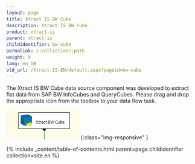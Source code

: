 ```yaml
---
layout: page
title: Xtract IS BW Cube
description: Xtract IS BW Cube
product: xtract-is
parent: xtract-is
childidentifier: bw-cube
permalink: /:collection/:path
weight: 9
lang: en_GB
old_url: /Xtract-IS-EN/default.aspx?pageid=bw-cube
---
```


The Xtract IS BW Cube data source component was developed to extract flat data from SAP BW InfoCubes and QueryCubes.
Please drag and drop the appropriate icon from the toolbox to your data flow task.

![BWCube](/img/content/BWCube.png){:class="img-responsive" }

{% include _content/table-of-contents.html parent=page.childidentifier collection=site.en %}